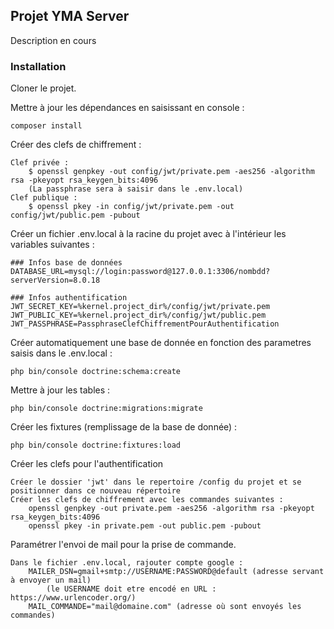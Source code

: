 ## Projet YMA Server

Description en cours

### Installation

Cloner le projet.

Mettre à jour les dépendances en saisissant en console :

    composer install
    
Créer des clefs de chiffrement :

    Clef privée :
        $ openssl genpkey -out config/jwt/private.pem -aes256 -algorithm rsa -pkeyopt rsa_keygen_bits:4096
        (La passphrase sera à saisir dans le .env.local)
    Clef publique :
        $ openssl pkey -in config/jwt/private.pem -out config/jwt/public.pem -pubout

Créer un fichier .env.local à la racine du projet avec à l'intérieur les variables suivantes :
    
    ### Infos base de données
    DATABASE_URL=mysql://login:password@127.0.0.1:3306/nombdd?serverVersion=8.0.18
    
    ### Infos authentification
    JWT_SECRET_KEY=%kernel.project_dir%/config/jwt/private.pem
    JWT_PUBLIC_KEY=%kernel.project_dir%/config/jwt/public.pem
    JWT_PASSPHRASE=PassphraseClefChiffrementPourAuthentification
    
Créer automatiquement une base de donnée en fonction des parametres saisis dans le .env.local :

    php bin/console doctrine:schema:create
    
Mettre à jour les tables :

    php bin/console doctrine:migrations:migrate
    
Créer les fixtures (remplissage de la base de donnée) :

    php bin/console doctrine:fixtures:load
    
Créer les clefs pour l'authentification

    Créer le dossier 'jwt' dans le repertoire /config du projet et se positionner dans ce nouveau répertoire
    Créer les clefs de chiffrement avec les commandes suivantes :
        openssl genpkey -out private.pem -aes256 -algorithm rsa -pkeyopt rsa_keygen_bits:4096
        openssl pkey -in private.pem -out public.pem -pubout
        
Paramétrer l'envoi de mail pour la prise de commande.

    Dans le fichier .env.local, rajouter compte google :
        MAILER_DSN=gmail+smtp://USERNAME:PASSWORD@default (adresse servant à envoyer un mail)
            (le USERNAME doit etre encodé en URL : https://www.urlencoder.org/)
        MAIL_COMMANDE="mail@domaine.com" (adresse où sont envoyés les commandes)